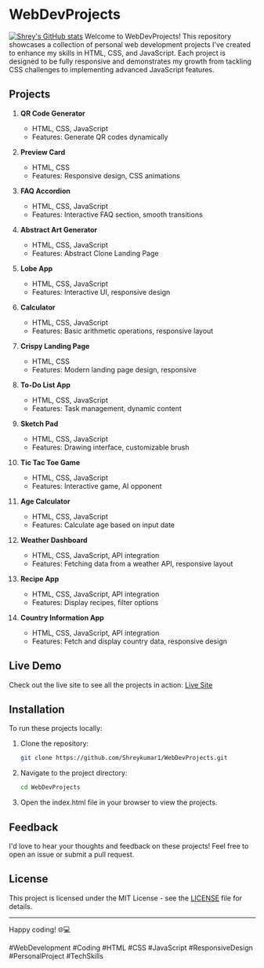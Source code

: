 # WebDevProjects
[![Shrey's GitHub stats](https://github-readme-stats.vercel.app/api?username=Shreykumar1)](https://github.com/anuraghazra/github-readme-stats)
Welcome to WebDevProjects! This repository showcases a collection of personal web development projects I've created to enhance my skills in HTML, CSS, and JavaScript. Each project is designed to be fully responsive and demonstrates my growth from tackling CSS challenges to implementing advanced JavaScript features.

## Projects

1. **QR Code Generator**
   - HTML, CSS, JavaScript
   - Features: Generate QR codes dynamically

2. **Preview Card**
   - HTML, CSS
   - Features: Responsive design, CSS animations

3. **FAQ Accordion**
   - HTML, CSS, JavaScript
   - Features: Interactive FAQ section, smooth transitions

4. **Abstract Art Generator**
   - HTML, CSS, JavaScript
   - Features: Abstract Clone Landing Page

5. **Lobe App**
   - HTML, CSS, JavaScript
   - Features: Interactive UI, responsive design

6. **Calculator**
   - HTML, CSS, JavaScript
   - Features: Basic arithmetic operations, responsive layout

7. **Crispy Landing Page**
   - HTML, CSS
   - Features: Modern landing page design, responsive

8. **To-Do List App**
   - HTML, CSS, JavaScript
   - Features: Task management, dynamic content

9. **Sketch Pad**
   - HTML, CSS, JavaScript
   - Features: Drawing interface, customizable brush

10. **Tic Tac Toe Game**
    - HTML, CSS, JavaScript
    - Features: Interactive game, AI opponent

11. **Age Calculator**
    - HTML, CSS, JavaScript
    - Features: Calculate age based on input date

12. **Weather Dashboard**
    - HTML, CSS, JavaScript, API integration
    - Features: Fetching data from a weather API, responsive layout

13. **Recipe App**
    - HTML, CSS, JavaScript, API integration
    - Features: Display recipes, filter options

14. **Country Information App**
    - HTML, CSS, JavaScript, API integration
    - Features: Fetch and display country data, responsive design

## Live Demo

Check out the live site to see all the projects in action: [Live Site](https://shrey-webdevprojects.netlify.app/)

## Installation

To run these projects locally:

1. Clone the repository:
   ```bash
   git clone https://github.com/Shreykumar1/WebDevProjects.git
   ```
2. Navigate to the project directory:
   ```bash
   cd WebDevProjects
   ```
3. Open the index.html file in your browser to view the projects.

## Feedback

I'd love to hear your thoughts and feedback on these projects! Feel free to open an issue or submit a pull request.

## License

This project is licensed under the MIT License - see the [LICENSE](LICENSE) file for details.

---

Happy coding! 🌐💻

#WebDevelopment #Coding #HTML #CSS #JavaScript #ResponsiveDesign #PersonalProject #TechSkills
